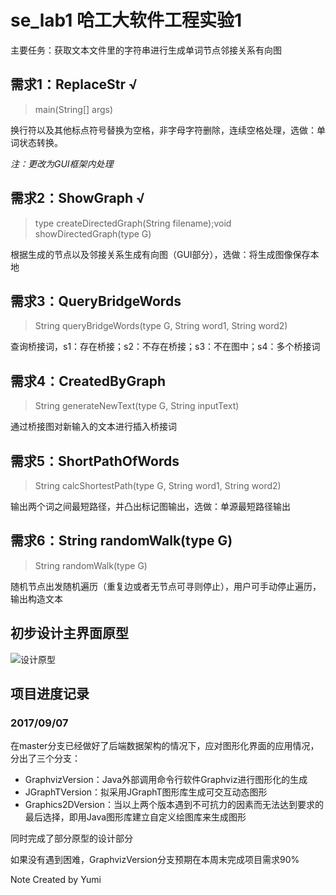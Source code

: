# se_lab1 哈工大软件工程实验1

主要任务：获取文本文件里的字符串进行生成单词节点邻接关系有向图
 
## 需求1：ReplaceStr √

> main(String[] args)

换行符以及其他标点符号替换为空格，非字母字符删除，连续空格处理，选做：单词状态转换。

*注：更改为GUI框架内处理*

## 需求2：ShowGraph √

> type createDirectedGraph(String filename);void showDirectedGraph(type G)

根据生成的节点以及邻接关系生成有向图（GUI部分），选做：将生成图像保存本地

## 需求3：QueryBridgeWords 

> String queryBridgeWords(type G, String word1, String word2)

查询桥接词，s1：存在桥接；s2：不存在桥接；s3：不在图中；s4：多个桥接词

## 需求4：CreatedByGraph 

> String generateNewText(type G, String inputText)

通过桥接图对新输入的文本进行插入桥接词

## 需求5：ShortPathOfWords 

> String calcShortestPath(type G, String word1, String word2)

输出两个词之间最短路径，并凸出标记图输出，选做：单源最短路径输出

## 需求6：String randomWalk(type G) 

> String randomWalk(type G)

随机节点出发随机遍历（重复边或者无节点可寻则停止），用户可手动停止遍历，输出构造文本

## 初步设计主界面原型

![设计原型](https://raw.githubusercontent.com/zhouchang29/se_lab1/master/%E4%B8%BB%E7%95%8C%E9%9D%A2%E8%AE%BE%E8%AE%A1%E5%8E%9F%E5%9E%8B.png)

## 项目进度记录 

### 2017/09/07

在master分支已经做好了后端数据架构的情况下，应对图形化界面的应用情况，分出了三个分支：

+ GraphvizVersion：Java外部调用命令行软件Graphviz进行图形化的生成
+ JGraphTVersion：拟采用JGraphT图形库生成可交互动态图形
+ Graphics2DVersion：当以上两个版本遇到不可抗力的因素而无法达到要求的最后选择，即用Java图形库建立自定义绘图库来生成图形

同时完成了部分原型的设计部分

如果没有遇到困难，GraphvizVersion分支预期在本周末完成项目需求90%

Note Created by Yumi
